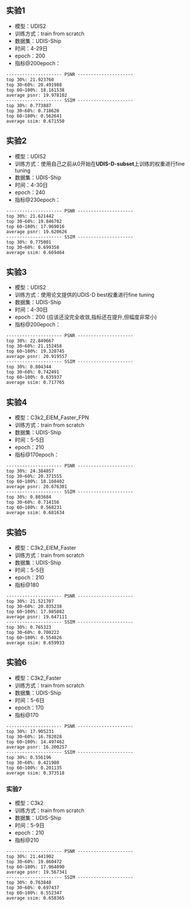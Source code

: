 ## 实验1

- 模型：UDIS2
- 训练方式：train from scratch
- 数据集：UDIS-Ship
- 时间：4-29日
- epoch：200
- 指标@200epoch：
```
--------------------- PSNR ---------------------
top 30%: 21.923760
top 30~60%: 20.491988
top 60~100%: 18.161538
average psnr: 19.978102
--------------------- SSIM ---------------------
top 30%: 0.773887
top 30~60%: 0.718620
top 60~100%: 0.562641
average ssim: 0.671550
```

## 实验2

- 模型：UDIS2
- 训练方式：使用自己之前从0开始在**UDIS-D-subset**上训练的权重进行fine tuning
- 数据集：UDIS-Ship
- 时间：4-30日
- epoch：240
- 指标@230epoch：
```
--------------------- PSNR ---------------------
top 30%: 21.621442
top 30~60%: 19.846702
top 60~100%: 17.969016
average psnr: 19.620626
--------------------- SSIM ---------------------
top 30%: 0.775001
top 30~60%: 0.699358
average ssim: 0.669464
```

## 实验3

- 模型：UDIS2
- 训练方式：使用论文提供的UDIS-D best权重进行fine tuning
- 数据集：UDIS-Ship
- 时间：4-30日
- epoch：200 (应该还没完全收敛,指标还在提升,但幅度非常小)
- 指标@200epoch：
```
--------------------- PSNR ---------------------
top 30%: 22.849667
top 30~60%: 21.152458
top 60~100%: 19.320745
average psnr: 20.919557
--------------------- SSIM ---------------------
top 30%: 0.804344
top 30~60%: 0.742491
top 60~100%: 0.635937
average ssim: 0.717765
```

## 实验4

- 模型：C3k2_EIEM_Faster_FPN
- 训练方式：train from scratch
- 数据集：UDIS-Ship
- 时间：5-5日
- epoch：210
- 指标@170epoch：
```
--------------------- PSNR ---------------------
top 30%: 24.384857
top 30~60%: 20.371555
top 60~100%: 18.160402
average psnr: 20.676301
--------------------- SSIM ---------------------
top 30%: 0.803684
top 30~60%: 0.714156
top 60~100%: 0.568231
average ssim: 0.681634
```

## 实验5

- 模型：C3k2_EIEM_Faster
- 训练方式：train from scratch
- 数据集：UDIS-Ship
- 时间：5-5日
- epoch：210
- 指标@180
```
--------------------- PSNR ---------------------
top 30%: 21.521707
top 30~60%: 20.035238
top 60~100%: 17.985082
average psnr: 19.647111
--------------------- SSIM ---------------------
top 30%: 0.765323
top 30~60%: 0.700222
top 60~100%: 0.554826
average ssim: 0.659933
```

## 实验6

- 模型：C3k2_Faster
- 训练方式：train from scratch
- 数据集：UDIS-Ship
- 时间：5-6日
- epoch：170
- 指标@170
```
--------------------- PSNR ---------------------
top 30%: 17.905231
top 30~60%: 16.782028
top 60~100%: 14.497462
average psnr: 16.200257
--------------------- SSIM ---------------------
top 30%: 0.556196
top 30~60%: 0.421980
top 60~100%: 0.201135
average ssim: 0.373518
```

### 实验7

- 模型：C3k2
- 训练方式：train from scratch
- 数据集：UDIS-Ship
- 时间：5-9日
- epoch：210
- 指标@210

```
--------------------- PSNR ---------------------
top 30%: 21.441902
top 30~60%: 19.860472
top 60~100%: 17.964090
average psnr: 19.567341
--------------------- SSIM ---------------------
top 30%: 0.763848
top 30~60%: 0.697437
top 60~100%: 0.552347
average ssim: 0.658365
```

